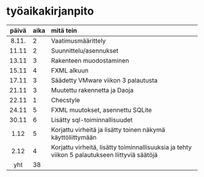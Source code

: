 # työaikakirjanpito

| päivä | aika | mitä tein  |
| :----:|:-----| :-----|
| 8.11. |  2   | Vaatimusmäärittely |
| 11.11 |  2   | Suunnittelu/asennukset |
| 13.11 |  3   | Rakenteen muodostaminen |
| 15.11 |  4   | FXML alkuun |
| 17.11 |  3   | Säädetty VMware viikon 3 palautusta |
| 21.11 |  3   | Muutettu rakennetta ja Daoja|
| 22.11 |  1   | Checstyle
| 24.11 |  5   | FXML muutokset, asennettu SQLite |
| 30.11 |  6   | Lisätty sql-toiminnallisuudet |
| 1.12  |  5   | Korjattu virheitä ja lisätty toinen näkymä käyttöliittymään | 
| 2.12  |  4   | Korjattu virheitä, lisätty toiminnallisuuksia ja tehty viikon 5 palautukseen liittyviä säätöjä |
yht   |  38   | | 
